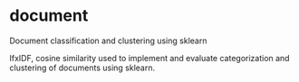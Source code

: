 # document
Document classification and clustering using sklearn

IfxIDF, cosine similarity used to implement and evaluate categorization and clustering of documents using sklearn.
